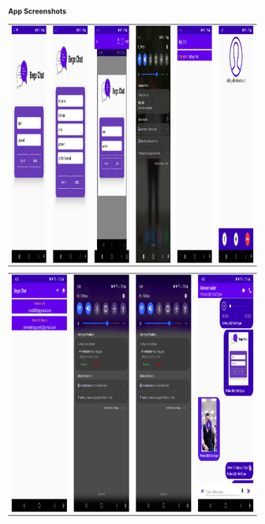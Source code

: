  #### App Screenshots
  

<table>
  <tr>
    <td><img src="https://github.com/ahmedelbagory332/Bego_Chat/blob/master/screenShot/Screenshot_20211119-161018_Bego%20Chat.jpg" width=270 height=480></td>
    <td><img src="https://github.com/ahmedelbagory332/Bego_Chat/blob/master/screenShot/Screenshot_20211119-161035_Bego%20Chat.jpg" width=270 height=480></td>
    <td><img src="https://github.com/ahmedelbagory332/Bego_Chat/blob/master/screenShot/Screenshot_20211119-161344_Bego%20Chat.jpg" width=270 height=480></td>
    <td><img src="https://github.com/ahmedelbagory332/Bego_Chat/blob/master/screenShot/Screenshot_20211119-161649_One%20UI%20Home.jpg" width=270 height=480></td>
    <td><img src="https://github.com/ahmedelbagory332/Bego_Chat/blob/master/screenShot/Screenshot_20211119-161701_Bego%20Chat.jpg" width=270 height=480></td>
    <td><img src="https://github.com/ahmedelbagory332/Bego_Chat/blob/master/screenShot/Screenshot_20211119-162403_Bego%20Chat.jpg" width=270 height=480></td>
  </tr>
 </table>
 
 <table>
  <tr>
    <td><img src="https://github.com/ahmedelbagory332/Bego_Chat/blob/master/screenShot/Screenshot_20211119-162635_Bego%20Chat.jpg" width=270 height=480></td>
    <td><img src="https://github.com/ahmedelbagory332/Bego_Chat/blob/master/screenShot/Screenshot_20211119-162654_Bego%20Chat.jpg" width=270 height=480></td>
    <td><img src="https://github.com/ahmedelbagory332/Bego_Chat/blob/master/screenShot/Screenshot_20211119-162654_Bego%20Chat.jpg" width=270 height=480></td>
    <td><img src="https://github.com/ahmedelbagory332/Bego_Chat/blob/master/screenShot/Screenshot_20211119-162814_Bego%20Chat.jpg" width=270 height=480></td>
  </tr>
 </table>




